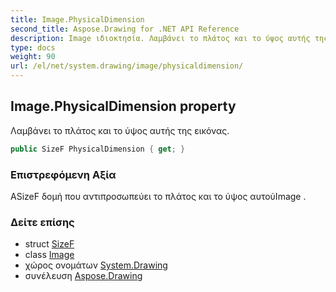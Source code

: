 ```yaml
---
title: Image.PhysicalDimension
second_title: Aspose.Drawing for .NET API Reference
description: Image ιδιοκτησία. Λαμβάνει το πλάτος και το ύψος αυτής της εικόνας.
type: docs
weight: 90
url: /el/net/system.drawing/image/physicaldimension/
---
```

## Image.PhysicalDimension property

Λαμβάνει το πλάτος και το ύψος αυτής της εικόνας.

```csharp
public SizeF PhysicalDimension { get; }
```

### Επιστρεφόμενη Αξία

ΑSizeF δομή που αντιπροσωπεύει το πλάτος και το ύψος αυτούImage .

### Δείτε επίσης

* struct [SizeF](../../sizef/)
* class [Image](../)
* χώρος ονομάτων [System.Drawing](../../image/)
* συνέλευση [Aspose.Drawing](../../../)


